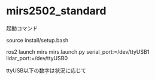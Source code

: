 # mirs2502_standard
起動コマンド

source install/setup.bash

ros2 launch mirs mirs.launch.py serial_port:=/dev/ttyUSB1 lidar_port:=/dev/ttyUSB0

ttyUSB以下の数字は状況に応じて
